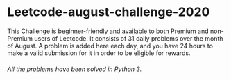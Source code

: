 # Leetcode-august-challenge-2020

This Challenge is beginner-friendly and available to both Premium and non-Premium users of Leetcode.
It consists of 31 daily problems over the month of August. A problem is added here each day, and you have 24 hours to make a valid submission for it in order to be eligible for rewards.

###### All the problems have been solved in Python 3.
